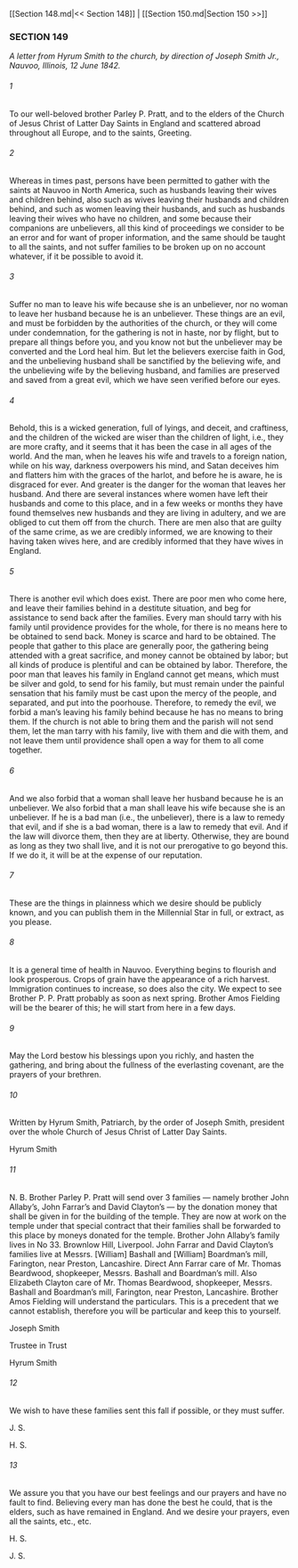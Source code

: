[[Section 148.md|<< Section 148]]  |  [[Section 150.md|Section 150 >>]]

### SECTION 149

*A letter from Hyrum Smith to the church, by direction of Joseph Smith Jr., Nauvoo, Illinois, 12 June 1842.*

###### 1
To our well-beloved brother Parley P. Pratt, and to the elders of the Church of Jesus Christ of Latter Day Saints in England and scattered abroad throughout all Europe, and to the saints, Greeting.

###### 2
Whereas in times past, persons have been permitted to gather with the saints at Nauvoo in North America, such as husbands leaving their wives and children behind, also such as wives leaving their husbands and children behind, and such as women leaving their husbands, and such as husbands leaving their wives who have no children, and some because their companions are unbelievers, all this kind of proceedings we consider to be an error and for want of proper information, and the same should be taught to all the saints, and not suffer families to be broken up on no account whatever, if it be possible to avoid it.

###### 3
Suffer no man to leave his wife because she is an unbeliever, nor no woman to leave her husband because he is an unbeliever. These things are an evil, and must be forbidden by the authorities of the church, or they will come under condemnation, for the gathering is not in haste, nor by flight, but to prepare all things before you, and you know not but the unbeliever may be converted and the Lord heal him. But let the believers exercise faith in God, and the unbelieving husband shall be sanctified by the believing wife, and the unbelieving wife by the believing husband, and families are preserved and saved from a great evil, which we have seen verified before our eyes.

###### 4
Behold, this is a wicked generation, full of lyings, and deceit, and craftiness, and the children of the wicked are wiser than the children of light, i.e., they are more crafty, and it seems that it has been the case in all ages of the world. And the man, when he leaves his wife and travels to a foreign nation, while on his way, darkness overpowers his mind, and Satan deceives him and flatters him with the graces of the harlot, and before he is aware, he is disgraced for ever. And greater is the danger for the woman that leaves her husband. And there are several instances where women have left their husbands and come to this place, and in a few weeks or months they have found themselves new husbands and they are living in adultery, and we are obliged to cut them off from the church. There are men also that are guilty of the same crime, as we are credibly informed, we are knowing to their having taken wives here, and are credibly informed that they have wives in England.

###### 5
There is another evil which does exist. There are poor men who come here, and leave their families behind in a destitute situation, and beg for assistance to send back after the families. Every man should tarry with his family until providence provides for the whole, for there is no means here to be obtained to send back. Money is scarce and hard to be obtained. The people that gather to this place are generally poor, the gathering being attended with a great sacrifice, and money cannot be obtained by labor; but all kinds of produce is plentiful and can be obtained by labor. Therefore, the poor man that leaves his family in England cannot get means, which must be silver and gold, to send for his family, but must remain under the painful sensation that his family must be cast upon the mercy of the people, and separated, and put into the poorhouse. Therefore, to remedy the evil, we forbid a man’s leaving his family behind because he has no means to bring them. If the church is not able to bring them and the parish will not send them, let the man tarry with his family, live with them and die with them, and not leave them until providence shall open a way for them to all come together.

###### 6
And we also forbid that a woman shall leave her husband because he is an unbeliever. We also forbid that a man shall leave his wife because she is an unbeliever. If he is a bad man (i.e., the unbeliever), there is a law to remedy that evil, and if she is a bad woman, there is a law to remedy that evil. And if the law will divorce them, then they are at liberty. Otherwise, they are bound as long as they two shall live, and it is not our prerogative to go beyond this. If we do it, it will be at the expense of our reputation.

###### 7
These are the things in plainness which we desire should be publicly known, and you can publish them in the Millennial Star in full, or extract, as you please.

###### 8
It is a general time of health in Nauvoo. Everything begins to flourish and look prosperous. Crops of grain have the appearance of a rich harvest. Immigration continues to increase, so does also the city. We expect to see Brother P. P. Pratt probably as soon as next spring. Brother Amos Fielding will be the bearer of this; he will start from here in a few days.

###### 9
May the Lord bestow his blessings upon you richly, and hasten the gathering, and bring about the fullness of the everlasting covenant, are the prayers of your brethren.

###### 10
Written by Hyrum Smith, Patriarch, by the order of Joseph Smith, president over the whole Church of Jesus Christ of Latter Day Saints.

Hyrum Smith

###### 11
N. B. Brother Parley P. Pratt will send over 3 families — namely brother John Allaby’s, John Farrar’s and David Clayton’s — by the donation money that shall be given in for the building of the temple. They are now at work on the temple under that special contract that their families shall be forwarded to this place by moneys donated for the temple. Brother John Allaby’s family lives in No 33. Brownlow Hill, Liverpool. John Farrar and David Clayton’s families live at Messrs. [William] Bashall and [William] Boardman’s mill, Farington, near Preston, Lancashire. Direct Ann Farrar care of Mr. Thomas Beardwood, shopkeeper, Messrs. Bashall and Boardman’s mill. Also Elizabeth Clayton care of Mr. Thomas Beardwood, shopkeeper, Messrs. Bashall and Boardman’s mill, Farington, near Preston, Lancashire. Brother Amos Fielding will understand the particulars. This is a precedent that we cannot establish, therefore you will be particular and keep this to yourself.

Joseph Smith

Trustee in Trust

Hyrum Smith

###### 12
We wish to have these families sent this fall if possible, or they must suffer.

J. S.

H. S.

###### 13
We assure you that you have our best feelings and our prayers and have no fault to find. Believing every man has done the best he could, that is the elders, such as have remained in England. And we desire your prayers, even all the saints, etc., etc.

H. S.

J. S.